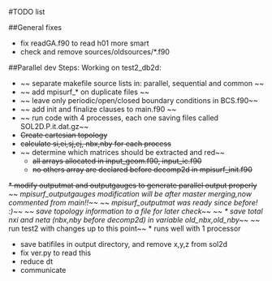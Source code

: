 #TODO list

##General fixes
* fix readGA.f90 to read h01 more smart
* check and remove sources/oldsources/*.f90

##Parallel dev
Steps:
Working on test2_db2d:

* ~~ separate makefile source lists in: parallel, sequential and common ~~
* ~~ add mpisurf_* on duplicate files ~~
* ~~ leave only periodic/open/closed boundary conditions in BCS.f90~~
* ~~ add init and finalize clauses to main.f90 ~~
* ~~ run code with 4 processes, each one saving files called SOL2D.P.it.dat.gz~~
* ~~Create cartesian topology~~
* ~~calculate si,ei,sj,ej, nbx,nby for each process~~
* ~~ determine which matrices should be extracted and red~~
    * ~~all arrays allocated in input_geom.f90, input_ic.f90~~
    * ~~no others array are declared before decomp2d in mpisurf_init.f90~~
  
~~* modify outputmat and outputgauges to generate parallel output properly~~
~~    *mpisurf_outputgauges modification will be after master merging,now commented from main!!~~
~~    *mpisurf_outputmat was ready since before! :)~~
~~* save topology information to a file for later check~~
~~    * save total nxi and neta (nbx,nby before decomp2d) in variable old_nbx,old_nby~~
~~* run test2 with changes up to this point~~
    * runs well with 1 processor
* save batifiles in output directory, and remove x,y,z from sol2d
* fix ver.py to read this
* reduce dt
* communicate